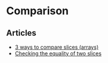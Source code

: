 # Comparison

## Articles
* [3 ways to compare slices (arrays)](https://yourbasic.org/golang/compare-slices/)
* [Checking the equality of two slices](https://stackoverflow.com/questions/15311969/checking-the-equality-of-two-slices)
